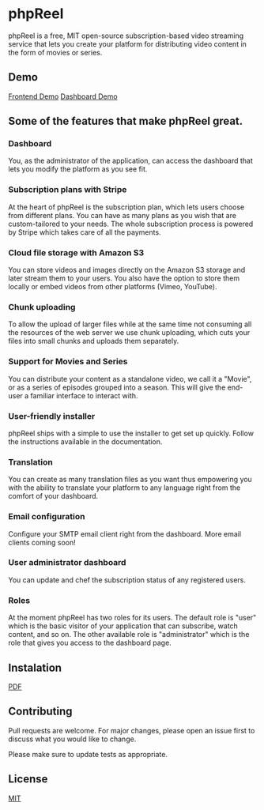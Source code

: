 # phpReel
phpReel is a free, MIT open-source subscription-based video streaming service that lets you create your platform for distributing video content in the form of movies or series.

## Demo
[Frontend Demo](https://demo.phpreel.paulbalan.com/)
[Dashboard Demo](https://demo.phpreel.paulbalan.com/dashboard)

## Some of the features that make phpReel great.
### Dashboard
You, as the administrator of the application, can access the dashboard that lets you modify the platform as you see fit.

### Subscription plans with Stripe
At the heart of phpReel is the subscription plan, which lets users choose from different plans. You can have as many plans as you wish that are custom-tailored to your needs. The whole subscription process is powered by Stripe which takes care of all the payments.

### Cloud file storage with Amazon S3
You can store videos and images directly on the Amazon S3 storage and later stream them to your users. You also have the option to store them locally or embed videos from other platforms (Vimeo, YouTube).

### Chunk uploading
To allow the upload of larger files while at the same time not consuming all the resources of the web server we use chunk uploading, which cuts your files into small chunks and uploads them separately.

### Support for Movies and Series
You can distribute your content as a standalone video, we call it a "Movie", or as a series of episodes grouped into a season. This will give the end-user a familiar interface to interact with.

### User-friendly installer
phpReel ships with a simple to use the installer to get set up quickly. Follow the instructions available in the documentation.

### Translation
You can create as many translation files as you want thus empowering you with the ability to translate your platform to any language right from the comfort of your dashboard.

### Email configuration
Configure your SMTP email client right from the dashboard. More email clients coming soon!

### User administrator dashboard
You can update and chef the subscription status of any registered users.

### Roles
At the moment phpReel has two roles for its users. The default role is "user" which is the basic visitor of your application that can subscribe, watch content, and so on. The other available role is "administrator" which is the role that gives you access to the dashboard page.

## Instalation
[PDF](https://github.com/phpreel/phpreel/blob/main/phpReel%20documentation.pdf)

## Contributing
Pull requests are welcome. For major changes, please open an issue first to discuss what you would like to change.

Please make sure to update tests as appropriate.

## License
[MIT](https://github.com/phpreel/phpreel/blob/main/LICENSE)
